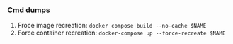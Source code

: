 ### Cmd dumps
1. Froce image recreation: `docker compose build --no-cache $NAME`
2. Force container recreation: `docker-compose up --force-recreate $NAME`